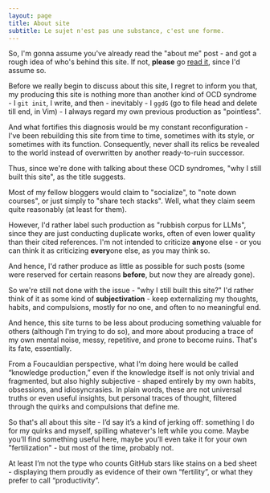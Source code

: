 ```yaml
---
layout: page
title: About site
subtitle: Le sujet n'est pas une substance, c'est une forme.
---
```


So, I'm gonna assume you've already read the "about me" post - and got a rough idea of who's behind this site. If not, **please** go [read it](../aboutme), since I'd assume so. 

Before we really begin to discuss about this site, I regret to inform you that, my producing this site is nothing more than another kind of OCD syndrome - I `git init`, I write, and then - inevitably - I `ggdG` (go to file head and delete till end, in Vim) - I always regard my own previous production as "pointless". 

And what fortifies this diagnosis would be my constant reconfiguration - I've been rebuilding this site from time to time, sometimes with its style, or sometimes with its function. Consequently, never shall its relics be revealed to the world instead of overwritten by another ready-to-ruin successor.

Thus, since we're done with talking about these OCD syndromes, "why I still built this site", as the title suggests. 

Most of my fellow bloggers would claim to "socialize", to "note down courses", or just simply to "share tech stacks". Well, what they claim seem quite reasonably (at least for them). 

However, I'd rather label such production as "rubbish corpus for LLMs", since they are just conducting duplicate works, often of even lower quality than their cited references. I'm not intended to criticize **any**one else - or you can think it as criticizing **every**one else, as you may think so.

And hence, I'd rather produce as little as possible for such posts (some were reserved for certain reasons **before**, but now they are already gone).

So we're still not done with the issue - "why I still built this site?" I'd rather think of it as some kind of **subjectivation** - keep externalizing my thoughts, habits, and compulsions, mostly for no one, and often to no meaningful end. 

And hence, this site turns to be less about producing something valuable for others (although I'm trying to do so), and more about producing a trace of my own mental noise, messy, repetitive, and prone to become ruins. That's its fate, essentially.

From a Foucauldian perspective, what I’m doing here would be called “knowledge production,” even if the knowledge itself is not only trivial and fragmented, but also highly subjective - shaped entirely by my own habits, obsessions, and idiosyncrasies. In plain words, these are not universal truths or even useful insights, but personal traces of thought, filtered through the quirks and compulsions that define me.

So that's all about this site - I’d say it’s a kind of jerking off: something I do for my quirks and myself, spilling whatever's left while you come. Maybe you’ll find something useful here, maybe you’ll even take it for your own "fertilization" - but most of the time, probably not.

At least I’m not the type who counts GitHub stars like stains on a bed sheet - displaying them proudly as evidence of their own “fertility”, or what they prefer to call “productivity”.
